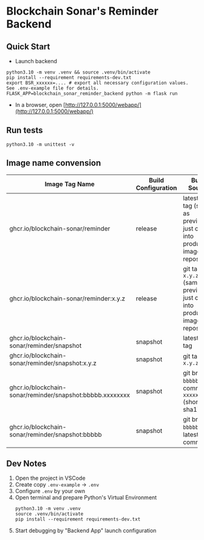 # Blockchain Sonar's Reminder Backend
## Quick Start
* Launch backend
```shell
python3.10 -m venv .venv && source .venv/bin/activate
pip install --requirement requirements-dev.txt
export BSR_xxxxxx=.... # export all necessary configuration values. See .env-example file for details.
FLASK_APP=blockchain_sonar_reminder_backend python -m flask run
```
* In a browser, open [http://127.0.0.1:5000/webapp/](http://127.0.0.1:5000/webapp/)

## Run tests

```shell
python3.10 -m unittest -v
```

## Image name convension

| Image Tag Name                                             | Build Configuration  | Build Source                                                                    |
|------------------------------------------------------------|----------------------|---------------------------------------------------------------------------------|
| ghcr.io/blockchain-sonar/reminder                          | release              | latest git tag (same as previous, just copy into production image repository)   |
| ghcr.io/blockchain-sonar/reminder:x.y.z                    | release              | git tag `x.y.z` (same as previous, just copy into production image repository)  |
| ghcr.io/blockchain-sonar/reminder/snapshot                 | snapshot             | latest git tag                                                                  |
| ghcr.io/blockchain-sonar/reminder/snapshot:x.y.z           | snapshot             | git tag `x.y.z`                                                                 |
| ghcr.io/blockchain-sonar/reminder/snapshot:bbbbb.xxxxxxxx  | snapshot             | git branch `bbbbb` on commit `xxxxxxxx` (short sha1)                            |
| ghcr.io/blockchain-sonar/reminder/snapshot:bbbbb           | snapshot             | git branch `bbbbb` on latest commit                                             |

## Dev Notes
1. Open the project in VSCode
1. Create copy `.env-example` -> `.env`
1. Configure `.env` by your own
1. Open terminal and prepare Python's Virtual Environment
    ```
    python3.10 -m venv .venv
    source .venv/bin/activate
    pip install --requirement requirements-dev.txt
    ```
1. Start debugging by "Backend App" launch configuration
